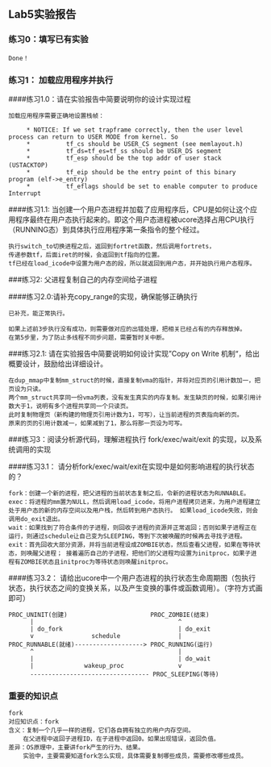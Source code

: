 ## Lab5实验报告

### 练习0：填写已有实验

	Done！

### 练习1： 加载应用程序并执行

####练习1.0：请在实验报告中简要说明你的设计实现过程

	加载应用程序需要正确地设置栈帧：

```
     * NOTICE: If we set trapframe correctly, then the user level process can return to USER MODE from kernel. So
     *          tf_cs should be USER_CS segment (see memlayout.h)
     *          tf_ds=tf_es=tf_ss should be USER_DS segment
     *          tf_esp should be the top addr of user stack (USTACKTOP)
     *          tf_eip should be the entry point of this binary program (elf->e_entry)
     *          tf_eflags should be set to enable computer to produce Interrupt
```

####练习1.1: 当创建一个用户态进程并加载了应用程序后，CPU是如何让这个应用程序最终在用户态执行起来的。即这个用户态进程被ucore选择占用CPU执行（RUNNING态）到具体执行应用程序第一条指令的整个经过。

	执行switch_to切换进程之后，返回到fortret函数，然后调用fortrets，
	传递参数tf，后面iret的时候，会返回到tf指向的位置。
	tf已经在load_icode中设置为用户态的段，所以就返回到用户态，并开始执行用户态程序。

###练习2: 父进程复制自己的内存空间给子进程

####练习2.0:请补充copy_range的实现，确保能够正确执行

	已补充，能正常执行。

	如果上述前3步执行没有成功，则需要做对应的出错处理，把相关已经占有的内存释放掉。
	在第5步里，为了防止多线程不同步问题，需要暂时关中断。

###练习2.1: 请在实验报告中简要说明如何设计实现”Copy on Write 机制“，给出概要设计，鼓励给出详细设计。

	在dup_mmap中复制mm_struct的时候，直接复制vma的指针，并将对应页的引用计数加一，把页设为只读。
	两个mm_struct共享同一份vma列表，没有发生真实的内存复制。发生缺页的时候，如果引用计数大于1，说明有多个进程共享同一个只读页。
	此时复制物理页（新构建的物理页引用计数为1，可写），让当前进程的页表指向新的页。
	原来的页的引用计数减一，如果减到了1，那么将那一页设为可写。

###练习3：阅读分析源代码，理解进程执行 fork/exec/wait/exit 的实现，以及系统调用的实现

####练习3.1： 请分析fork/exec/wait/exit在实现中是如何影响进程的执行状态的？

	fork：创建一个新的进程，把父进程的当前状态复制之后，令新的进程状态为RUNNABLE。
	exec：将进程的mm置为NULL，然后调用load_icode，将用户进程拷贝进来，为用户进程建立处于用户态的新的内存空间以及用户栈，然后转到用户态执行。 如果load_icode失败，则会调用do_exit退出。
	wait：如果找到了符合条件的子进程，则回收子进程的资源并正常返回；否则如果子进程正在运行，则通过schedule让自己变为SLEEPING，等到下次被唤醒的时候再去寻找子进程。
	exit：首先回收大部分资源，并将当前进程设成ZOMBIE状态，然后查看父进程，如果在等待状态，则唤醒父进程； 接着遍历自己的子进程，把他们的父进程均设置为initproc，如果子进程有ZOMBIE状态且initproc为等待状态则唤醒initproc。

####练习3.2： 请给出ucore中一个用户态进程的执行状态生命周期图（包执行状态，执行状态之间的变换关系，以及产生变换的事件或函数调用）。（字符方式画即可）

```
PROC_UNINIT(创建)                       PROC_ZOMBIE(结束)
      |                                        ^
      | do_fork                                | do_exit
      v                schedule                |
PROC_RUNNABLE(就绪)-------------------> PROC_RUNNING(运行)
      ^                                        |
      |                                        | do_wait
      |              wakeup_proc               v
      --------------------------------- PROC_SLEEPING(等待)
```

### 重要的知识点

	fork
	对应知识点：fork
	含义：复制一个几乎一样的进程，它们各自拥有独立的用户内存空间。
		在父进程中返回子进程ID，在子进程中返回0。如果出现错误，返回负值。
	差异：OS原理中，主要讲fork产生的行为、结果。
		实验中，主要需要知道fork怎么实现，具体需要复制哪些成员，需要修改哪些成员。
